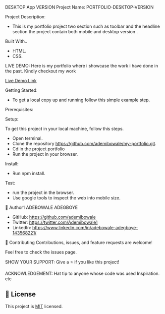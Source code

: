 DESKTOP App VERSION
Project Name:
PORTFOLIO-DESKTOP-VERSION

Project Description:

- This is my portfolio project two section such as toolbar and the headline  section the project contain both mobile and desktop version .

Built With..

   - HTML. 
   - CSS.

   LIVE DEMO:
   Here is my portfolio where i showcase the work i have done in the past. Kindly checkout my work 
   
   [Live Demo Link](https://ademibowale.github.io/my-portfolio/)

Getting Started:
   - To get a local copy up and running follow this simple example step.

Prerequisites:

Setup:

To get this project in your local machine, follow this steps.
   - Open terminal.
   - Clone the repository https://github.com/ademibowale/my-portfolio.git.
   - Cd in the project portfolio
   - Run the project in your browser.

Install:
   - Run npm install.

Test:
   - run the project in the browser.
   - Use google tools to inspect the web into mobile size.

👤 Author1
ADEBOWALE ADEGBOYE
   - GitHub: https://github.com/ademibowale
   - Twitter: https://twitter.com/Ademibowale1
   - LinkedIn: https://www.linkedin.com/in/adebowale-adegboye-143568221/

🤝 Contributing
Contributions, issues, and feature requests are welcome!

Feel free to check the issues page.

SHOW YOUR SUPPORT:
Give a ⭐ if you like this project!


ACKNOWLEDGEMENT:
Hat tip to anyone whose code was used
Inspiration.
etc
## 📝 License
This project is [MIT](./MIT.md) licensed.